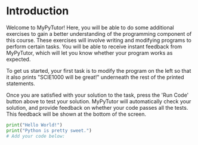# Introduction
Welcome to MyPyTutor! Here, you will be able to do some additional exercises to gain a better understanding of the programming component of this course. These exercises will involve writing and modifying programs to perform certain tasks. You will be able to receive instant feedback from MyPyTutor, which will let you know whether your program works as expected.

To get us started, your first task is to modify the program on the left so that it also prints "SCIE1000 will be great!" underneath the rest of the printed statements.

Once you are satisfied with your solution to the task, press the 'Run Code' button above to test your solution. MyPyTutor will automatically check your solution, and provide feedback on whether your code passes all the tests. This feedback will be shown at the bottom of the screen.

```python
print("Hello World!")
print("Python is pretty sweet.")
# Add your code below:

```
